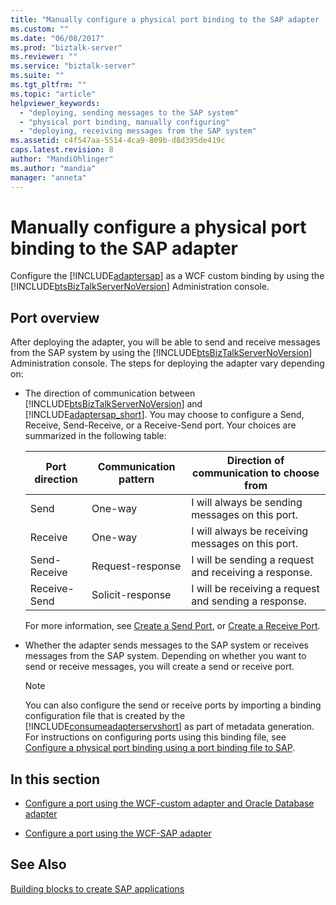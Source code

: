 ```yaml
---
title: "Manually configure a physical port binding to the SAP adapter | Microsoft Docs"
ms.custom: ""
ms.date: "06/08/2017"
ms.prod: "biztalk-server"
ms.reviewer: ""
ms.service: "biztalk-server"
ms.suite: ""
ms.tgt_pltfrm: ""
ms.topic: "article"
helpviewer_keywords: 
  - "deploying, sending messages to the SAP system"
  - "physical port binding, manually configuring"
  - "deploying, receiving messages from the SAP system"
ms.assetid: c4f547aa-5514-4ca9-809b-d8d395de419c
caps.latest.revision: 8
author: "MandiOhlinger"
ms.author: "mandia"
manager: "anneta"
---
```

# Manually configure a physical port binding to the SAP adapter
Configure the [!INCLUDE[adaptersap](../../includes/adaptersap-md.md)] as a WCF custom binding by using the [!INCLUDE[btsBizTalkServerNoVersion](../../includes/btsbiztalkservernoversion-md.md)] Administration console. 

## Port overview
After deploying the adapter, you will be able to send and receive messages from the SAP system by using the [!INCLUDE[btsBizTalkServerNoVersion](../../includes/btsbiztalkservernoversion-md.md)] Administration console. The steps for deploying the adapter vary depending on:  
  
-   The direction of communication between [!INCLUDE[btsBizTalkServerNoVersion](../../includes/btsbiztalkservernoversion-md.md)] and [!INCLUDE[adaptersap_short](../../includes/adaptersap-short-md.md)]. You may choose to configure a Send, Receive, Send-Receive, or a Receive-Send port. Your choices are summarized in the following table:  
  
    |Port direction|Communication pattern|Direction of communication to choose from|  
    |---|---|---|  
    |Send|One-way|I will always be sending messages on this port.|  
    |Receive|One-way|I will always be receiving messages on this port.|  
    |Send-Receive|Request-response|I will be sending a request and receiving a response.|  
    |Receive-Send|Solicit-response|I will be receiving a request and sending a response.|  
  
     For more information, see [Create a Send Port](../../core/how-to-create-a-send-port2.md), or [Create a Receive Port](../../core/how-to-create-a-receive-port.md).
  
-   Whether the adapter sends messages to the SAP system or receives messages from the SAP system. Depending on whether you want to send or receive messages, you will create a send or receive port.  
  
    > [!NOTE]
    >  You can also configure the send or receive ports by importing a binding configuration file that is created by the [!INCLUDE[consumeadapterservshort](../../includes/consumeadapterservshort-md.md)] as part of metadata generation. For instructions on configuring ports using this binding file, see [Configure a physical port binding using a port binding file to SAP](../../adapters-and-accelerators/adapter-sap/configure-a-physical-port-binding-using-a-port-binding-file-to-sap.md).
  
## In this section  
  
-   [Configure a port using the WCF-custom adapter and Oracle Database adapter](../../adapters-and-accelerators/adapter-oracle-database/configure-a-port-using-the-wcf-custom-adapter-and-oracle-database-adapter.md)  
  
-   [Configure a port using the WCF-SAP adapter](../../adapters-and-accelerators/adapter-sap/configure-a-port-using-the-wcf-sap-adapter.md)  
  
## See Also  
[Building blocks to create SAP applications](../../adapters-and-accelerators/adapter-sap/building-blocks-to-create-sap-applications.md)